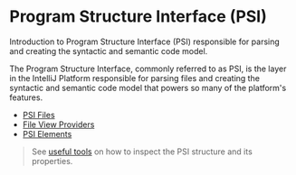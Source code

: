 <!-- Copyright 2000-2024 JetBrains s.r.o. and contributors. Use of this source code is governed by the Apache 2.0 license. -->

# Program Structure Interface (PSI)

<link-summary>Introduction to Program Structure Interface (PSI) responsible for parsing and creating the syntactic and semantic code model.</link-summary>

The Program Structure Interface, commonly referred to as PSI, is the layer in the IntelliJ Platform responsible for parsing files and creating the syntactic and semantic code model that powers so many of the platform's features.

* [PSI Files](psi_files.md)
* [File View Providers](file_view_providers.md)
* [PSI Elements](psi_elements.md)

> See [useful tools](explore_api.md#internalMode) on how to inspect the PSI structure and its properties.
